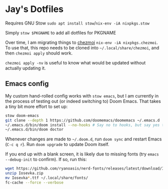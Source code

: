 # Jay's Dotfiles

Requires GNU Stow `sudo apt install stow`/`nix-env -iA nixpkgs.stow`

Simply `stow $PKGNAME` to add all dotfiles for PKGNAME

Over time, I am migrating things to [chezmoi](https://www.chezmoi.io/) `nix-env -iA nixpkgs.chezmoi`. To use that, this repo needs to be cloned into `~/.local/share/chezmoi`, and then `chezmoi apply` should work. 

`chezmoi apply -nv` is useful to know what would be updated without actually updating it.

## Emacs config

My custom hand-rolled config works with `stow emacs`, but I am currently in the
process of testing out (or indeed switching to) Doom Emacs. That takes a tiny
bit more effort to set up:

```sh
stow doom-emacs
git clone --depth 1 https://github.com/doomemacs/doomemacs ~/.emacs.d
~/.emacs.d/bin/doom install --no-hooks # Say no to hooks, but say yes to all else
~/.emacs.d/bin/doom doctor
```

Whenever changes are made to `~/.doom.d`, run `doom sync` and restart Emacs
(`C-c q r`). Run `doom upgrade` to update Doom itself.

If you end up with a blank screen, it is likely due to missing fonts (try 
`emacs --debug-init` to confirm). If so, run this:

```sh
wget https://github.com/ryanoasis/nerd-fonts/releases/latest/download/Iosevka.zip
unzip Iosevka.zip
mv Iosevka*.ttf ~/.local/share/fonts/
fc-cache --force --verbose
```
